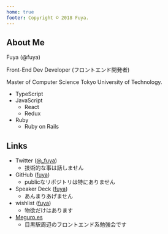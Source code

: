 ```yaml
---
home: true
footer: Copyright © 2018 Fuya.
---
```


## About Me

Fuya (@fuya)

Front-End Dev Developer (フロントエンド開発者)

Master of Computer Science Tokyo University of Technology.

* TypeScript
* JavaScript
  * React
  * Redux
* Ruby
  * Ruby on Rails

## Links

* Twitter ([@_fuya](https://twitter.com/_fuya))
  * 技術的な事は話しません
* GitHub ([fuya](https://github.com/fuya))
  * publicなリポジトリは特にありません
* Speaker Deck ([fuya](https://speakerdeck.com/fuya))
  * あんまりあげません
* wishlist ([fuya](http://amzn.asia/6bOHT2e))
  * 物欲だけはあります
* [Meguro.es](https://meguro.es/)
  * 目黒駅周辺のフロントエンド系勉強会です
